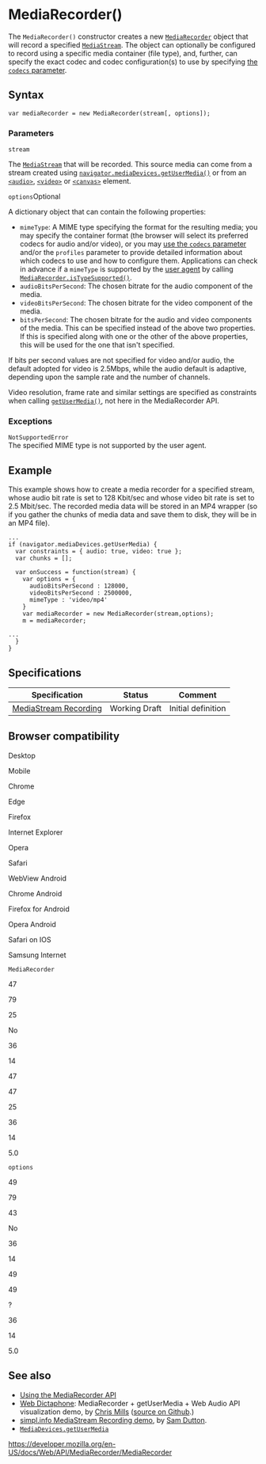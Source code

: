 MediaRecorder()
===============

The `MediaRecorder()` constructor creates a new [`MediaRecorder`](../mediarecorder) object that will record a specified [`MediaStream`](../mediastream). The object can optionally be configured to record using a specific media container (file type), and, further, can specify the exact codec and codec configuration(s) to use by specifying [the `codecs` parameter](https://developer.mozilla.org/en-US/docs/Web/Media/Formats/codecs_parameter).

Syntax
------

    var mediaRecorder = new MediaRecorder(stream[, options]);

### Parameters

`stream`

The [`MediaStream`](../mediastream) that will be recorded. This source media can come from a stream created using [`navigator.mediaDevices.getUserMedia()`](../mediadevices/getusermedia) or from an [`<audio>`](https://developer.mozilla.org/en-US/docs/Web/HTML/Element/audio), [`<video>`](https://developer.mozilla.org/en-US/docs/Web/HTML/Element/video) or [`<canvas>`](https://developer.mozilla.org/en-US/docs/Web/HTML/Element/canvas) element.

`options`<span class="badge inline optional">Optional</span>

A dictionary object that can contain the following properties:

-   `mimeType`: A MIME type specifying the format for the resulting media; you may specify the container format (the browser will select its preferred codecs for audio and/or video), or you may [use the `codecs` parameter](https://developer.mozilla.org/en-US/docs/Web/Media/Formats/codecs_parameter) and/or the `profiles` parameter to provide detailed information about which codecs to use and how to configure them. Applications can check in advance if a `mimeType` is supported by the [user agent](https://developer.mozilla.org/en-US/docs/Glossary/User_agent) by calling [`MediaRecorder.isTypeSupported()`](istypesupported).
-   `audioBitsPerSecond`: The chosen bitrate for the audio component of the media.
-   `videoBitsPerSecond`: The chosen bitrate for the video component of the media.
-   `bitsPerSecond`: The chosen bitrate for the audio and video components of the media. This can be specified instead of the above two properties. If this is specified along with one or the other of the above properties, this will be used for the one that isn't specified.

If bits per second values are not specified for video and/or audio, the default adopted for video is 2.5Mbps, while the audio default is adaptive, depending upon the sample rate and the number of channels.

Video resolution, frame rate and similar settings are specified as constraints when calling [`getUserMedia()`](../mediadevices/getusermedia), not here in the MediaRecorder API.

### Exceptions

`NotSupportedError`  
The specified MIME type is not supported by the user agent.

Example
-------

This example shows how to create a media recorder for a specified stream, whose audio bit rate is set to 128 Kbit/sec and whose video bit rate is set to 2.5 Mbit/sec. The recorded media data will be stored in an MP4 wrapper (so if you gather the chunks of media data and save them to disk, they will be in an MP4 file).

    ...
    if (navigator.mediaDevices.getUserMedia) {
      var constraints = { audio: true, video: true };
      var chunks = [];

      var onSuccess = function(stream) {
        var options = {
          audioBitsPerSecond : 128000,
          videoBitsPerSecond : 2500000,
          mimeType : 'video/mp4'
        }
        var mediaRecorder = new MediaRecorder(stream,options);
        m = mediaRecorder;

    ...
      }
    }

Specifications
--------------

<table><thead><tr class="header"><th>Specification</th><th>Status</th><th>Comment</th></tr></thead><tbody><tr class="odd"><td><a href="https://w3c.github.io/mediacapture-record/">MediaStream Recording</a></td><td><span class="spec-wd">Working Draft</span></td><td>Initial definition</td></tr></tbody></table>

Browser compatibility
---------------------

Desktop

Mobile

Chrome

Edge

Firefox

Internet Explorer

Opera

Safari

WebView Android

Chrome Android

Firefox for Android

Opera Android

Safari on IOS

Samsung Internet

`MediaRecorder`

47

79

25

No

36

14

47

47

25

36

14

5.0

`options`

49

79

43

No

36

14

49

49

?

36

14

5.0

See also
--------

-   [Using the MediaRecorder API](../mediastream_recording_api/using_the_mediastream_recording_api)
-   [Web Dictaphone](https://mdn.github.io/web-dictaphone/): MediaRecorder + getUserMedia + Web Audio API visualization demo, by [Chris Mills](https://twitter.com/chrisdavidmills) ([source on Github](https://github.com/mdn/web-dictaphone/).)
-   [simpl.info MediaStream Recording demo](https://simpl.info/mediarecorder/), by [Sam Dutton](https://twitter.com/sw12).
-   [`MediaDevices.getUserMedia`](../mediadevices/getusermedia)

<a href="https://developer.mozilla.org/en-US/docs/Web/API/MediaRecorder/MediaRecorder" class="_attribution-link">https://developer.mozilla.org/en-US/docs/Web/API/MediaRecorder/MediaRecorder</a>

